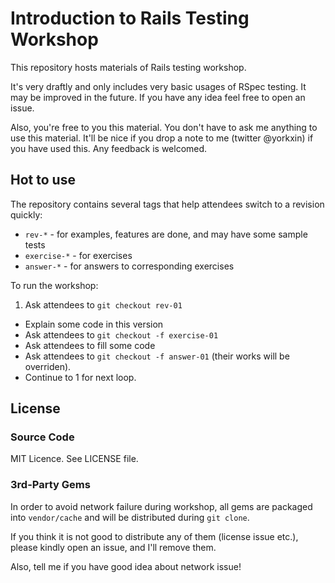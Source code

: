 # Introduction to Rails Testing Workshop

This repository hosts materials of Rails testing workshop.

It's very draftly and only includes very basic usages of RSpec testing. It may be improved in the future. If you have any idea feel free to open an issue.

Also, you're free to you this material. You don't have to ask me anything to use this material. It'll be nice if you drop a note to me (twitter @yorkxin) if you have used this. Any feedback is welcomed.

## Hot to use

The repository contains several tags that help attendees switch to a revision quickly:

* `rev-*` - for examples, features are done, and may have some sample tests
* `exercise-*` - for exercises
* `answer-*` - for answers to corresponding exercises

To run the workshop:

1. Ask attendees to `git checkout rev-01`
* Explain some code in this version
* Ask attendees to `git checkout -f exercise-01`
* Ask attendees to fill some code
* Ask attendees to `git checkout -f answer-01` (their works will be overriden).
* Continue to 1 for next loop.

## License

### Source Code

MIT Licence. See LICENSE file.

### 3rd-Party Gems

In order to avoid network failure during workshop, all gems are packaged into `vendor/cache` and will be distributed during `git clone`.

If you think it is not good to distribute any of them (license issue etc.), please kindly open an issue, and I'll remove them.

Also, tell me if you have good idea about network issue!
